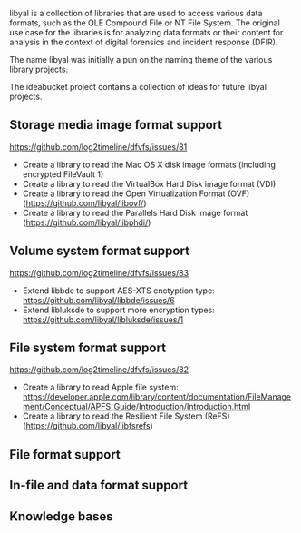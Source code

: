 libyal is a collection of libraries that are used to access various data formats, such as the OLE Compound File or NT File System. The original use case for the libraries is for analyzing data formats or their content for analysis in the context of digital forensics and incident response (DFIR).

The name libyal was initially a pun on the naming theme of the various library projects. 

The ideabucket project contains a collection of ideas for future libyal projects.

## Storage media image format support
https://github.com/log2timeline/dfvfs/issues/81

* Create a library to read the Mac OS X disk image formats (including encrypted FileVault 1)
* Create a library to read the VirtualBox Hard Disk image format (VDI)
* Create a library to read the Open Virtualization Format (OVF) (https://github.com/libyal/libovf/)
* Create a library to read the Parallels Hard Disk image format (https://github.com/libyal/libphdi/)

## Volume system format support
https://github.com/log2timeline/dfvfs/issues/83

* Extend libbde to support AES-XTS enctyption type: https://github.com/libyal/libbde/issues/6
* Extend libluksde to support more encryption types: https://github.com/libyal/libluksde/issues/1

## File system format support
https://github.com/log2timeline/dfvfs/issues/82

* Create a library to read Apple file system: https://developer.apple.com/library/content/documentation/FileManagement/Conceptual/APFS_Guide/Introduction/Introduction.html
* Create a library to read the Resilient File System (ReFS) (https://github.com/libyal/libfsrefs)

## File format support

## In-file and data format support

## Knowledge bases
